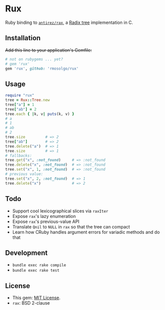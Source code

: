 # Rux

Ruby binding to [`antirez/rax`](https://github.com/antirez/rax), a [Radix tree](https://en.wikipedia.org/wiki/Radix_tree) implementation in C.

## Installation

~~Add this line to your application's Gemfile:~~

```ruby
# not on rubygems ... yet?
# gem 'rux'
gem 'rux', github: 'rmosolgo/rux'
```

## Usage

```ruby
require "rux"
tree = Rux::Tree.new
tree["a"] = 1
tree["ab"] = 2
tree.each { |k, v| puts(k, v) }
# a
# 1
# ab
# 2
tree.size         # => 2
tree["ab"]        # => 2
tree.delete("a")  # => 1
tree.size         # => 1
# fallbacks:
tree.get("x", :not_found)     # => :not_found
tree.delete("x", :not_found)  # => :not_found
tree.set("x", 1, :not_found)  # => :not_found
# previous value:
tree.set("x", 2, :not_found)  # => 1
tree.delete("x")              # => 2
```

## Todo

- Support cool lexicographical slices via `raxIter`
- Expose `rax`'s lazy enumeration
- Expose `rax`'s previous-value API
- Translate `Qnil` to `NULL` in `rax` so that the tree can compact
- Learn how CRuby handles argument errors for variadic methods and do that

## Development

- `bundle exec rake compile`
- `bundle exec rake test`

## License

- This gem: [MIT License](http://opensource.org/licenses/MIT).
- `rax`: BSD 2-clause
